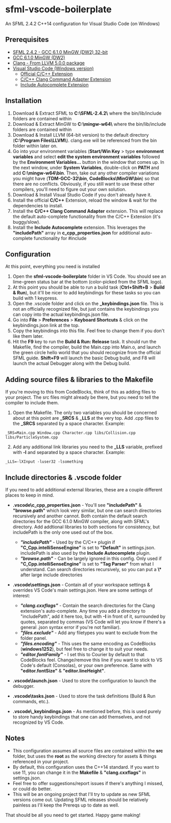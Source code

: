 # sfml-vscode-boilerplate
An SFML 2.4.2 C++14 configuration for Visual Studio Code (on Windows)

## Prerequisites

* [SFML 2.4.2 - GCC 6.1.0 MinGW (DW2) 32-bit](https://www.sfml-dev.org/files/SFML-2.4.2-windows-gcc-6.1.0-mingw-32-bit.zip)
* [GCC 6.1.0 MinGW (DW2)](https://sourceforge.net/projects/mingw-w64/files/Toolchains%20targetting%20Win32/Personal%20Builds/mingw-builds/6.1.0/threads-posix/dwarf/i686-6.1.0-release-posix-dwarf-rt_v5-rev0.7z/download)
* [Clang - From LLVM 5.0.0 package](http://releases.llvm.org/5.0.0/LLVM-5.0.0-win64.exe)
* [Visual Studio Code (Windows version)](https://code.visualstudio.com/download)
  * [Official C/C++ Extension](https://marketplace.visualstudio.com/items?itemName=ms-vscode.cpptools)
  * [C/C++ Clang Command Adapter Extension](https://marketplace.visualstudio.com/items?itemName=mitaki28.vscode-clang)
  * [Include Autocomplete Extension](https://marketplace.visualstudio.com/items?itemName=ajshort.include-autocomplete)

## Installation

1. Download & Extract SFML to **C:\\SFML-2.4.2\\** where the bin/lib/include folders are contained within
2. Download & Extract MinGW to **C:\\mingw-w64\\** where the bin/lib/include folders are contained within
3. Download & Install LLVM (64-bit version) to the default directory (**C:\\Program Files\\LLVM\\**). clang.exe will be referenced from the bin folder within later on.
4. Go into your environment variables (**Start/Win Key** > type **environment variables** and select **edit the system environment variables** followed by the **Environment Variables...** button in the window that comes up. In the next window, under **System Variables**, double-click on **PATH** and add **C:\mingw-w64\bin**. Then, take out any other compiler variations you might have (**TDM-GCC-32\bin**, **CodeBlocks\MinGW\bin**) so that there are no conflicts. Obviously, if you still want to use these other compilers, you'll need to figure out your own solution.
5. Download & Install Visual Studio Code if you don't already have it.
6. Install the official **C/C++** Extension, reload the window & wait for the dependencies to install.
7. Install the **C/C++ Clang Command Adapter** extension. This will replace the default auto-complete functionality from the C/C++ Extension (it's buggy/slow).
8. Install the **Include Autocomplete** extension. This leverages the **"includePath"** array in **c\_cpp\_properties.json** for additional auto-complete functionality for #include

## Configuration

At this point, everything you need is installed

1. Open the **sfml-vscode-boilerplate** folder in VS Code. You should see an lime-green status bar at the bottom (color-picked from the SFML logo).
2. At this point you should be able to run a build task (**Ctrl+Shift+B** > **Build & Run**), but it'll be nicer to add keybindings for these tasks so you can build with 1 keypress.
3. Open the .vscode folder and click on the **\_keybindings.json** file. This is not an officially recognized file, but just contains the keybindings you can copy into the actual keybindings.json file.
4. Go into **File** > **Preferences** > **Keyboard Shortcuts** & click on the keybindings.json link at the top.
5. Copy the keybindings into this file. Feel free to change them if you don't like them later.
6. Hit the **F9** key to run the **Build & Run: Release** task. It should run the Makefile, find the compiler, build the Main.cpp into Main.o, and launch the green circle hello world that you should recognize from the official SFML guide. **Shift+F9** will launch the basic Debug build, and F8 will launch the actual Debugger along with the Debug build.

## Adding source files & libraries to the Makefile

If you're moving to this from CodeBlocks, think of this as adding files to your project. The src files might already be there, but you need to tell the compiler to include them.

1. Open the Makefile. The only two variables you should be concerned about at this point are **\_SRCS** & **\_LLS** at the very top. Add .cpp files to the **\_SRCS** separated by a space character. Example:
```
_SRS=Main.cpp Window.cpp Character.cpp libs/Collision.cpp libs/ParticleSystem.cpp
```

2. Add any additional link libraries you need to the **\_LLS** variable, prefixed with **-l** and separated by a space character. Example:
```
_LLS=-lXInput -luser32 -lsomething
```

## Include directories & .vscode folder

If you need to add additional external libraries, these are a couple different places to keep in mind.

* **.vscode\\c\_cpp\_properties.json** - You'll see **"includePath"** & **"browse.path"** which look very similar, but one can search directories recursively and another cannot. Both contain the default search directories for the GCC 6.1.0 MinGW compiler, along with SFML's directory. Add addtional libraries to both sections for consistency, but includePath is the only one used out of the box.

  * **_"includePath"_** - Used by the C/C++ plugin if **"C_Cpp.intelliSenseEngine"** is set to **"Default"** in settings.json. includePath is also used by the **Include Autocomplete** plugin.
  * **_"browse.path"_** - Can be largely ignored in this config. Only used if **"C_Cpp.intelliSenseEngine"** is set to **"Tag Parser"** from what I understand. Can search directories recursively, so you can put a **\\\*** after large include directories

* **.vscode\\settings.json** - Contain all of your workspace settings & overrides VS Code's main settings.json. Here are some settings of interest:

  * **_"clang.cxxflags"_** - Contain the search directories for the Clang extension's auto-complete. Any time you add a directory to "includePath", add it here too, but with **-I** in front of it, surrounded by quotes, separated by commas (VS Code will let you know if there's a general .json syntax error if you're not familiar).
  * **_"files.exclude"_** - Add any filetypes you want to exclude from the folder panel.
  * **_"files.encoding"_** - This uses the same encoding as CodeBlocks (**windows1252**), but feel free to change it to suit your needs.
  * **_"editor.fontFamily"_** - I set this to Courier by default to that CodeBlocks feel. Change/remove this line if you want to stick to VS Code's default (Consolas), or your own preference. Same with **"editor.fontSize"** & **"editor.lineHeight"**.

* **.vscode\\launch.json** - Used to store the configuration to launch the debugger.
* **.vscode\\tasks.json** - Used to store the task definitions (Build & Run commands, etc.).
* **.vscode\\_keybindings.json** - As mentioned before, this is used purely to store handy keybindings that one can add themselves, and not recognized by VS Code.

## Notes

* This configuration assumes all source files are contained within the **src** folder, but uses the **root** as the working directory for assets & things referenced in your project.
* By default, this configuration uses the C++14 standard. If you want to use 11, you can change it in the **Makefile** & **"clang.cxxflags"** in settings.json.
* Feel free to offer suggestions/report issues if there's anything I missed, or could do better.
* This will be an ongoing project that I'll try to update as new SFML versions come out. Updating SFML releases should be relatively painless as I'll keep the Prereqs up to date as well.


That should be all you need to get started. Happy game making!